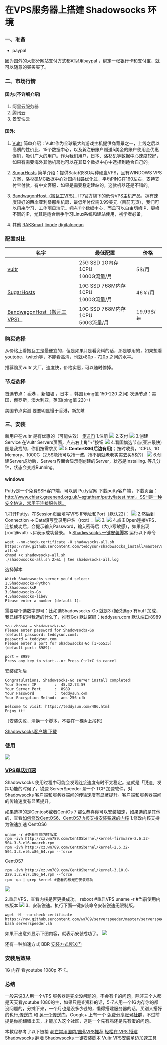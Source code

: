 # 在VPS服务器上搭建 Shadowsocks 环境

### 一、准备
* paypal

因为国外的大部分网站支付方式都可以用paypal ，绑定一张银行卡和支付宝，就可以随意的买买买了。

### 二、市场行情
#### 国内:(不详细介绍)
1. 阿里云服务器
2. 腾讯云
3. 景安快云

#### 国外:

1. [Vultr](https://www.vultr.com/)
简单介绍：Vultr作为全球最大的游戏主机提供商背景之一，上线之后以高质的性价比、15个数据中心，以及新注册账户赠送5美金的账户使用金优惠促销，吸引广大的用户。作为我们用户，日本、洛杉矶等数据中心速度较好，如果有需要海外其他机房也可以在其12个数据中心中选择到适合自己的。

2. [SugarHosts](https://www.sugarhosts.com/zh-cn/vps/ssd-vps-hosting)
简单介绍：提供Sata和SSD两种硬盘VPS，且有WINDOWS VPS方案，洛杉矶MC数据中心对国内线路优化过，平均PING在160左右，支持支付宝付款，有中文客服，如果是需要稳定建站的，这款机器还是不错的。

3. [BandwagonHost（搬瓦工VPS）](https://bwh1.net/vps-hosting.php)
IT7官方旗下的低价VPS主机产品，拥有速度较好的西岸亚利桑那州机房，最低年付仅需3.99美元（目前无货），我们可以用来学习、工作项目演示。拥有11个数据中心，而且可以自由切换IP，更换不同的IP，尤其是适合新手学习Linux系统和建站使用，初学者必备，

4. 其他
[RAKSmart](https://billing.raksmart.com/)
[linode](http://www.laozuo.org/go/linode.com)
[digitalocean](http://www.laozuo.org/digitalocean)

### 配置对比
|名字|最低配置|价格|
|-----|-----|-----|
|[vultr](https://www.vultr.com/)|25G SSD 1G内存 1CPU<br/> 1000G流量/月|5\$/月|
|[SugarHosts](https://www.sugarhosts.com/zh-cn/vps/ssd-vps-hosting)|10G SSD 768M内存 1CPU <br/> 1000G流量/月|46￥/月|
|[BandwagonHost（搬瓦工VPS）](https://bwh1.net/vps-hosting.php)|10G SSD 768M内存 1CPU<br/> 500G流量/月|19.99\$/年|

### 购买选择

从价格上看搬瓦工是最便宜的，但是如果只是看资料的话，那是够用的，如果想看youtobe，twitch等，不能看高清，也就480p - 720p 之间的水平。

推荐购买vultr 大厂，速度快，价格实惠，可以随时停掉。
 
### 节点选择

首选节点：香港 ，新加坡 ，日本 ，韩国 (ping值 150-220 之间) 
次选节点：美国，俄罗斯，澳大利亚，英国(ping值 220+)

美国节点实测 要要明显慢于香港，新加坡
### 三、安装

新用户在vultr 是有优惠的（可能失效）
[传送门](https://www.cnvultr.com/255.html)
1.注册
![](http://upload-images.jianshu.io/upload_images/1359048-2e602d235daeda03.png?imageMogr2/auto-orient/strip%7CimageView2/2/w/1240)
2.支付
![](https://diycode.b0.upaiyun.com/photo/2017/80abb72bffcdf83be22bef389644cf6c.jpg)
3.创建Service
在Vultr Servers页面，点击右上角"+"按钮
![](http://upload-images.jianshu.io/upload_images/1359048-3e9b8ac0875280a9.png?imageMogr2/auto-orient/strip%7CimageView2/2/w/1240)
4.看国旗选节点(亚洲最快)图是我找的，你们按需求买
![](http://upload-images.jianshu.io/upload_images/1359048-79740ca62d3f0da4.png?imageMogr2/auto-orient/strip%7CimageView2/2/w/1240)
5.**CenterOS6(后边有用)**；按时收费，1CPU、1G Memory、1000G（2.5$能抢可以抢一波，抢不到就老老实实去买5\$的）
![](http://upload-images.jianshu.io/upload_images/1359048-c71ba6c94d57201a.png?imageMogr2/auto-orient/strip%7CimageView2/2/w/1240)
6.创建Server成功后，Servers界面会显示刚创建的Server，状态是Installing. 等几分钟，状态会变成Running。

#### windows

Putty是一个免费SSH客户端，可以到 Putty官网 下载putty客户端，下载页面：http://www.chiark.greenend.org.uk/~sgtatham/putty/latest.html。SSH是一种安全协议，常用于连接服务器。

1.打开Putty，在Session页面填写VPS IP地址和Port（默认22）：
![](http://upload-images.jianshu.io/upload_images/1359048-d8bf777b154ac568.png?imageMogr2/auto-orient/strip%7CimageView2/2/w/1240)
2.然后到Connection -> Data填写登录用户名（root）：
![](http://upload-images.jianshu.io/upload_images/1359048-6653d75c0e2d680d.png?imageMogr2/auto-orient/strip%7CimageView2/2/w/1240)
3.[](3.填写完后，顺手保存一下Session：)
![](http://upload-images.jianshu.io/upload_images/1359048-899eb8f4fd966b11.png?imageMogr2/auto-orient/strip%7CimageView2/2/w/1240)
4.点击Open连接VPS，连接成功后，会提示输入Password，输入密码后（大小写敏感），如果出现[root@vultr ~]#表示成功登录。
5.[Shadowsocks 一键安装脚本](https://teddysun.com/486.html)
运行以下命令
```
wget --no-check-certificate -O shadowsocks-all.sh https://raw.githubusercontent.com/teddysun/shadowsocks_install/master/shadowsocks-all.sh
chmod +x shadowsocks-all.sh
./shadowsocks-all.sh 2>&1 | tee shadowsocks-all.log
```
选择脚本
```
Which Shadowsocks server you'd select:
1.Shadowsocks-Python
2.ShadowsocksR
3.Shadowsocks-Go
4.Shadowsocks-libev
Please enter a number (default 1):
```
需要哪个选数字即可：比如选Shadowsocks-Go 就是3 (据说选go 有buff 加成，我已经不记得我选的什么了，推荐Go)
默认密码：teddysun.com
默认端口:8989
```
You choose = Shadowsocks-Go
Please enter password for Shadowsocks-Go
(default password: teddysun.com):
password = teddysun.com
Please enter a port for Shadowsocks-Go [1-65535]
(default port: 8989):

port = 8989
Press any key to start...or Press Ctrl+C to cancel
```
安装成功后
```
Congratulations, Shadowsocks-Go server install completed!
Your Server IP        :  45.32.73.59
Your Server Port      :  8989
Your Password         :  teddysun.com
Your Encryption Method:  aes-256-cfb

Welcome to visit: https://teddysun.com/486.html
Enjoy it!
```
（安装失败，清换一个脚本，不要在一棵树上吊死）

[Shadowsocks客户端 下载](https://github.com/shadowsocks)
### 使用

![](http://upload-images.jianshu.io/upload_images/1359048-953d8d293c71f2ea.png?imageMogr2/auto-orient/strip%7CimageView2/2/w/1240)

### [VPS单边加速](https://www.wn789.com/9469.html)
Shadowsocks 使用过程中可能会发现连接速度有时不太稳定。这就是「锐速」发挥功能的时候了。锐速 ServerSpeeder 是一个 TCP 加速软件，对 Shadowsocks 客户端和服务器端间的传输速度有显著提升。客户端和服务器端间的传输速度有显著提升。

如果选择的是Centos6或者CentOs 7  那么恭喜你可以安装加速，如果选的是其他的，查看[如何修改CentOS6、CentOS7内核支持安装锐速的内核](https://www.wn789.com/4689.html)
1.修改内核支持为锐速加速
CentOS6
```
uname -r #查看当前内核版本
rpm -ivh http://xz.wn789.com/CentOSkernel/kernel-firmware-2.6.32-504.3.3.el6.noarch.rpm
rpm -ivh http://xz.wn789.com/CentOSkernel/kernel-2.6.32-504.3.3.el6.x86_64.rpm --force
```
CentOS7
```
rpm -ivh http://xz.wn789.com/CentOSkernel/kernel-3.10.0-229.1.2.el7.x86_64.rpm --force
rpm -qa | grep kernel #查看内核是否安装成功
```
![](https://www.wn789.com/wp-content/uploads/2017/09/20170910211907-1.png)

2.重启VPS，查看内核是否更换成功。
reboot #重启VPS
uname -r #当前使用内核版本
![](https://www.wn789.com/wp-content/uploads/2017/09/20170910212011.png)
3、安装锐速。执行下面一键安装命令安装锐速无限制版。
```
wget -N --no-check-certificate https://raw.githubusercontent.com/wn789/serverspeeder/master/serverspeeder.sh
bash serverspeeder.sh
```
如果不出意外显示下图内容，就表示安装成功了。
![](https://www.wn789.com/wp-content/uploads/2017/09/20170910214028-1.png)

还有一种加速方式 BBR
[安装方式传送门](https://www.wn789.com/9469.html)

### 安装后效果
1G 内存 看youtube 1080p 不卡。

### 总结
一般来说3人用一个VPS 服务器是完全没问题的，不会有卡的问题，除非三个人都是天天看youtube 1080的主，如果只是查资料的话，5-7人用一个1G内存你的都没问题的，分摊下来，一个月也是没多少钱的，懒得搭建服务器的话，买别人搭好的也行,[传送门](https://emm.kiwi/)  和 [另一个传送门](https://onclouds.top)，Google+ 上有一个 [免费分享账号社群](https://plus.google.com/communities/104092405342699579599)，不过前提是你能翻墙出去，才能加入这个社区，这是一个先有鸡还是先有蛋的问题。

本教程参考了以下链接
[老左常用国内/国外VPS推荐](http://www.laozuo.org/myvps)
[轻松在 VPS 搭建 Shadowsocks 翻墙](https://www.diycode.cc/topics/738)
[Shadowsocks 一键安装脚本](https://teddysun.com/486.html)
[Vultr VPS安装单边加速工具](https://www.wn789.com/9469.html)